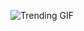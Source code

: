 
<!-- GIF_SECTION -->
![Trending GIF](https://media0.giphy.com/media/v1.Y2lkPThiYjIxNzcyNzFoaHVwcXNnbjAzcHZmcXBxaGR2bndkM2R0eGF1bTRibWZ1eWZvbyZlcD12MV9naWZzX3NlYXJjaCZjdD1n/l1Avz2eLA4YdEym3u/giphy.gif)
<!-- END_GIF_SECTION -->
